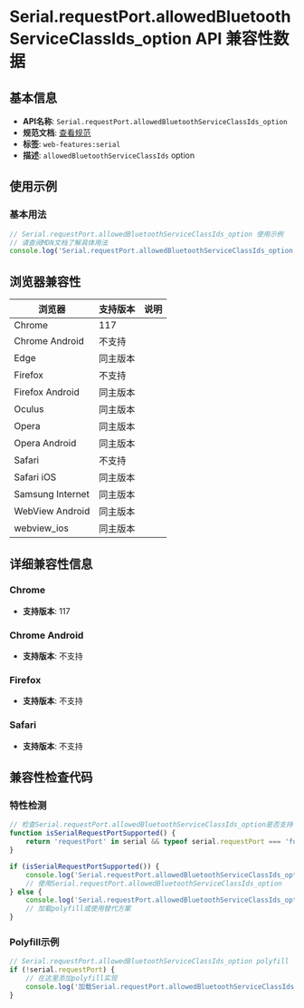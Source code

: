 # Serial.requestPort.allowedBluetoothServiceClassIds_option API 兼容性数据

## 基本信息

- **API名称**: `Serial.requestPort.allowedBluetoothServiceClassIds_option`
- **规范文档**: [查看规范](https://wicg.github.io/serial/#dom-serialportrequestoptions-allowedbluetoothserviceclassids)
- **标签**: `web-features:serial`
- **描述**: `allowedBluetoothServiceClassIds` option

## 使用示例

### 基本用法

```javascript
// Serial.requestPort.allowedBluetoothServiceClassIds_option 使用示例
// 请查阅MDN文档了解具体用法
console.log('Serial.requestPort.allowedBluetoothServiceClassIds_option API');
```

## 浏览器兼容性

| 浏览器 | 支持版本 | 说明 |
|--------|----------|------|
| Chrome | 117 |  |
| Chrome Android | 不支持 |  |
| Edge | 同主版本 |  |
| Firefox | 不支持 |  |
| Firefox Android | 同主版本 |  |
| Oculus | 同主版本 |  |
| Opera | 同主版本 |  |
| Opera Android | 同主版本 |  |
| Safari | 不支持 |  |
| Safari iOS | 同主版本 |  |
| Samsung Internet | 同主版本 |  |
| WebView Android | 同主版本 |  |
| webview_ios | 同主版本 |  |

## 详细兼容性信息

### Chrome

- **支持版本**: 117

### Chrome Android

- **支持版本**: 不支持

### Firefox

- **支持版本**: 不支持

### Safari

- **支持版本**: 不支持

## 兼容性检查代码

### 特性检测

```javascript
// 检查Serial.requestPort.allowedBluetoothServiceClassIds_option是否支持
function isSerialRequestPortSupported() {
    return 'requestPort' in serial && typeof serial.requestPort === 'function';
}

if (isSerialRequestPortSupported()) {
    console.log('Serial.requestPort.allowedBluetoothServiceClassIds_option 支持');
    // 使用Serial.requestPort.allowedBluetoothServiceClassIds_option
} else {
    console.log('Serial.requestPort.allowedBluetoothServiceClassIds_option 不支持，需要polyfill');
    // 加载polyfill或使用替代方案
}
```

### Polyfill示例

```javascript
// Serial.requestPort.allowedBluetoothServiceClassIds_option polyfill
if (!serial.requestPort) {
    // 在这里添加polyfill实现
    console.log('加载Serial.requestPort.allowedBluetoothServiceClassIds_option polyfill');
}
```

